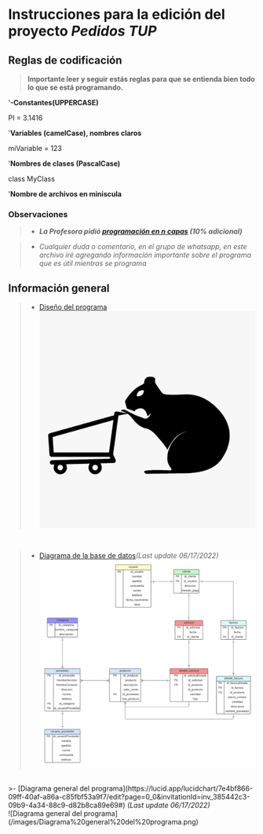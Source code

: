 # Instrucciones para la edición del proyecto <em> Pedidos TUP</em>
## Reglas de codificación
><strong><p>Importante leer y seguir estás reglas para que se entienda bien todo lo que se está programando.</strong><br>
<p>'<strong>-Constantes(UPPERCASE)</strong><br>

PI = 3.1416<br>

'<strong>Variables (camelCase), nombres claros</strong><br>

miVariable = 123<br>

'<strong>Nombres de clases (PascalCase)</strong><br>

class MyClass<br>

'<strong>Nombre de archivos en miniscula</strong></p>
### Observaciones
>- <em><strong>La Profesora pidió [programación en n capas](https://sisbib.unmsm.edu.pe/BIBvIRTUAL/Publicaciones/risi/2010_n2/v7n2/a07v7n2.pdf) (10% adicional)</strong></em>
<em><br>

>- Cualquier duda o comentario, en el grupo de whatsapp, en este archivo iré agregando información importante sobre el programa que es útil mientras se programa</em>
## Información general
>- [Diseño del programa](https://www.figma.com/file/4sVatW6h7w1TdNa7Z1TxdT/Proyecto-Final-HPA3%2FHCI%2FBD?node-id=0%3A1)
![Logo pedidos Tup](/images/678443fb-e5c0-48a1-82f2-403d2de7a157.jpg)
<br>

>- [Diagrama de la base de datos](https://lucid.app/lucidchart/ba2a4e4a-a298-4efb-9b68-065161754fee/edit?page=0_0&invitationId=inv_8252e68d-89ee-419e-8218-4fd0e671d00e#)<em>(Last update 06/17/2022)</em> <br> 
![Diagrama de la base de datos](/images/DIAGRAMAS%20DE%20HPA3.png)
<br>
>- [Diagrama general del programa](https://lucid.app/lucidchart/7e4bf866-09ff-40af-a86a-c85fbf53a9f7/edit?page=0_0&invitationId=inv_385442c3-09b9-4a34-88c9-d82b8ca89e69#)<em> (Last update 06/17/2022)</em> <br>
![Diagrama general del programa](/images/Diagrama%20general%20del%20programa.png) 

